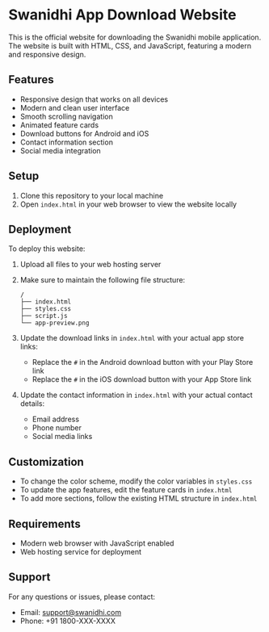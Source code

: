 # Swanidhi App Download Website

This is the official website for downloading the Swanidhi mobile application. The website is built with HTML, CSS, and JavaScript, featuring a modern and responsive design.

## Features

- Responsive design that works on all devices
- Modern and clean user interface
- Smooth scrolling navigation
- Animated feature cards
- Download buttons for Android and iOS
- Contact information section
- Social media integration

## Setup

1. Clone this repository to your local machine
2. Open `index.html` in your web browser to view the website locally

## Deployment

To deploy this website:

1. Upload all files to your web hosting server
2. Make sure to maintain the following file structure:
   ```
   /
   ├── index.html
   ├── styles.css
   ├── script.js
   └── app-preview.png
   ```

3. Update the download links in `index.html` with your actual app store links:
   - Replace the `#` in the Android download button with your Play Store link
   - Replace the `#` in the iOS download button with your App Store link

4. Update the contact information in `index.html` with your actual contact details:
   - Email address
   - Phone number
   - Social media links

## Customization

- To change the color scheme, modify the color variables in `styles.css`
- To update the app features, edit the feature cards in `index.html`
- To add more sections, follow the existing HTML structure in `index.html`

## Requirements

- Modern web browser with JavaScript enabled
- Web hosting service for deployment

## Support

For any questions or issues, please contact:
- Email: support@swanidhi.com
- Phone: +91 1800-XXX-XXXX 